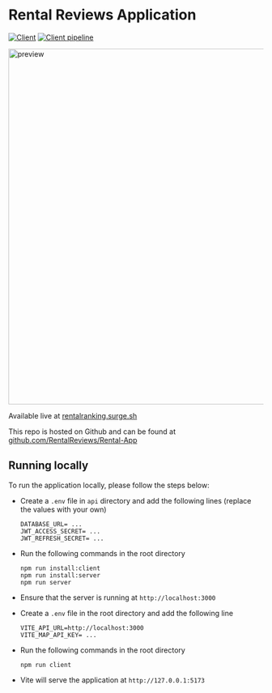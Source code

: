 # Rental Reviews Application
[![Client](https://github.com/RentalReviews/Rental-App/actions/workflows/client.yml/badge.svg)](https://github.com/RentalReviews/Rental-App/actions/workflows/client.yml)
[![Client pipeline](https://github.com/RentalReviews/Rental-App/actions/workflows/client.yml/badge.svg)](https://github.com/RentalReviews/Rental-App/actions/workflows/client.yml)

<img src="https://user-images.githubusercontent.com/46719079/230217500-b4c36017-a894-442d-bf20-801d0b5d5cc3.png" alt="preview" width="860" height="703">

Available live at [rentalranking.surge.sh](https://rentalranking.surge.sh/)

This repo is hosted on Github and can be found at [github.com/RentalReviews/Rental-App](https://github.com/RentalReviews/Rental-App)

## Running locally 
To run the application locally, please follow the steps below:
- Create a `.env` file in `api` directory and add the following lines (replace the values with your own)
  ```shell
  DATABASE_URL= ...
  JWT_ACCESS_SECRET= ...
  JWT_REFRESH_SECRET= ...
  ```
- Run the following commands in the root directory
  ```shell
  npm run install:client
  npm run install:server
  npm run server
  ```

- Ensure that the server is running at `http://localhost:3000`

- Create a `.env` file in the root directory and add the following line
  ```shell
  VITE_API_URL=http://localhost:3000
  VITE_MAP_API_KEY= ...
  ```

- Run the following commands in the root directory
  ```shell
  npm run client
  ```

- Vite will serve the application at `http://127.0.0.1:5173`
